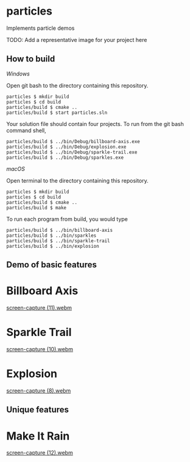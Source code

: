 # particles

Implements particle demos

TODO: Add a representative image for your project here

## How to build

*Windows*

Open git bash to the directory containing this repository.

```
particles $ mkdir build
particles $ cd build
particles/build $ cmake ..
particles/build $ start particles.sln
```

Your solution file should contain four projects.
To run from the git bash command shell, 

```
particles/build $ ../bin/Debug/billboard-axis.exe
particles/build $ ../bin/Debug/explosion.exe
particles/build $ ../bin/Debug/sparkle-trail.exe
particles/build $ ../bin/Debug/sparkles.exe
```

*macOS*

Open terminal to the directory containing this repository.

```
particles $ mkdir build
particles $ cd build
particles/build $ cmake ..
particles/build $ make
```

To run each program from build, you would type

```
particles/build $ ../bin/billboard-axis
particles/build $ ../bin/sparkles
particles/build $ ../bin/sparkle-trail
particles/build $ ../bin/explosion
```

## Demo of basic features

# Billboard Axis
[screen-capture (11).webm](https://user-images.githubusercontent.com/44120884/231349798-9cd40aaf-7de9-40a0-b584-c9394a9aec4f.webm)

# Sparkle Trail
[screen-capture (10).webm](https://user-images.githubusercontent.com/44120884/231349985-0375cd81-151b-4a85-a3f4-7b1aaf9ad03a.webm)

# Explosion
[screen-capture (8).webm](https://user-images.githubusercontent.com/44120884/231350007-a6d9e2c0-298d-4388-b5d3-46531b186c75.webm)



## Unique features 

# Make It Rain
[screen-capture (12).webm](https://user-images.githubusercontent.com/44120884/231350020-9eccd2cb-b18e-4b98-bb7e-a7041e8f13e7.webm)



